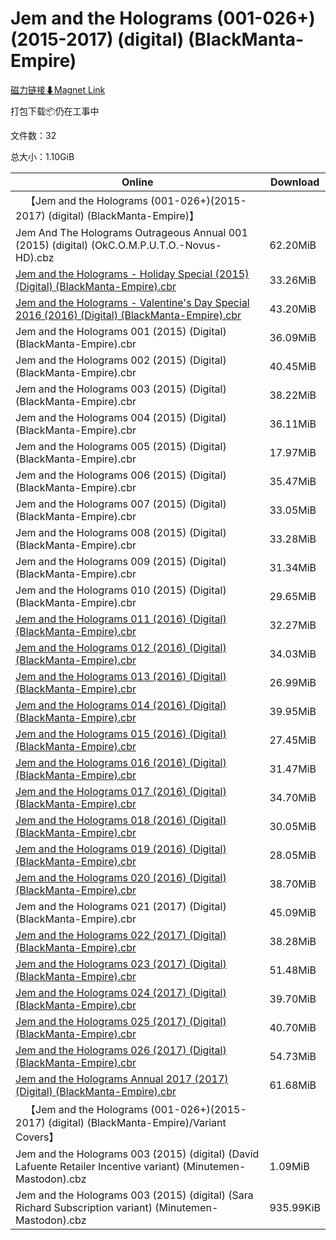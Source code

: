 # Jem and the Holograms (001-026+)(2015-2017) (digital) (BlackManta-Empire)

[磁力链接⬇Magnet Link](magnet:?xt=urn:btih:c2002aba65b760b6ef3964894b9e6a1d3b96f6a2&dn=Jem%20and%20the%20Holograms%20%28001-026%2B%29%282015-2017%29%20%28digital%29%20%28BlackManta-Empire%29)

打包下载📦仍在工事中

文件数：32

总大小：1.10GiB

Online | Download
--- | ---
&emsp;【Jem and the Holograms (001-026+)(2015-2017) (digital) (BlackManta-Empire)】 | 
Jem And The Holograms Outrageous Annual 001 (2015) (digital) (OkC.O.M.P.U.T.O.-Novus-HD).cbz | 62.20MiB
[Jem and the Holograms - Holiday Special (2015) (Digital) (BlackManta-Empire).cbr](https://github.com/alicewish/markdown/blob/master/comic/Jem-Holograms-Holiday-Special-2015-Digital-BlackManta-Empire-cbr.md) | 33.26MiB
[Jem and the Holograms - Valentine's Day Special 2016 (2016) (Digital) (BlackManta-Empire).cbr](https://github.com/alicewish/markdown/blob/master/comic/Jem-Holograms-Valentines-Day-Special-2016-2016-Digital-BlackManta-Empire-cbr.md) | 43.20MiB
Jem and the Holograms 001 (2015) (Digital) (BlackManta-Empire).cbr | 36.09MiB
Jem and the Holograms 002 (2015) (Digital) (BlackManta-Empire).cbr | 40.45MiB
Jem and the Holograms 003 (2015) (Digital) (BlackManta-Empire).cbr | 38.22MiB
Jem and the Holograms 004 (2015) (Digital) (BlackManta-Empire).cbr | 36.11MiB
Jem and the Holograms 005 (2015) (Digital) (BlackManta-Empire).cbr | 17.97MiB
Jem and the Holograms 006 (2015) (Digital) (BlackManta-Empire).cbr | 35.47MiB
Jem and the Holograms 007 (2015) (Digital) (BlackManta-Empire).cbr | 33.05MiB
Jem and the Holograms 008 (2015) (Digital) (BlackManta-Empire).cbr | 33.28MiB
Jem and the Holograms 009 (2015) (Digital) (BlackManta-Empire).cbr | 31.34MiB
Jem and the Holograms 010 (2015) (Digital) (BlackManta-Empire).cbr | 29.65MiB
[Jem and the Holograms 011 (2016) (Digital) (BlackManta-Empire).cbr](https://github.com/alicewish/markdown/blob/master/comic/Jem-Holograms-011-2016-Digital-BlackManta-Empire-cbr.md) | 32.27MiB
[Jem and the Holograms 012 (2016) (Digital) (BlackManta-Empire).cbr](https://github.com/alicewish/markdown/blob/master/comic/Jem-Holograms-012-2016-Digital-BlackManta-Empire-cbr.md) | 34.03MiB
[Jem and the Holograms 013 (2016) (Digital) (BlackManta-Empire).cbr](https://github.com/alicewish/markdown/blob/master/comic/Jem-Holograms-013-2016-Digital-BlackManta-Empire-cbr.md) | 26.99MiB
[Jem and the Holograms 014 (2016) (Digital) (BlackManta-Empire).cbr](https://github.com/alicewish/markdown/blob/master/comic/Jem-Holograms-014-2016-Digital-BlackManta-Empire-cbr.md) | 39.95MiB
[Jem and the Holograms 015 (2016) (Digital) (BlackManta-Empire).cbr](https://github.com/alicewish/markdown/blob/master/comic/Jem-Holograms-015-2016-Digital-BlackManta-Empire-cbr.md) | 27.45MiB
[Jem and the Holograms 016 (2016) (Digital) (BlackManta-Empire).cbr](https://github.com/alicewish/markdown/blob/master/comic/Jem-Holograms-016-2016-Digital-BlackManta-Empire-cbr.md) | 31.47MiB
[Jem and the Holograms 017 (2016) (Digital) (BlackManta-Empire).cbr](https://github.com/alicewish/markdown/blob/master/comic/Jem-Holograms-017-2016-Digital-BlackManta-Empire-cbr.md) | 34.70MiB
[Jem and the Holograms 018 (2016) (Digital) (BlackManta-Empire).cbr](https://github.com/alicewish/markdown/blob/master/comic/Jem-Holograms-018-2016-Digital-BlackManta-Empire-cbr.md) | 30.05MiB
[Jem and the Holograms 019 (2016) (Digital) (BlackManta-Empire).cbr](https://github.com/alicewish/markdown/blob/master/comic/Jem-Holograms-019-2016-Digital-BlackManta-Empire-cbr.md) | 28.05MiB
[Jem and the Holograms 020 (2016) (Digital) (BlackManta-Empire).cbr](https://github.com/alicewish/markdown/blob/master/comic/Jem-Holograms-020-2016-Digital-BlackManta-Empire-cbr.md) | 38.70MiB
Jem and the Holograms 021 (2017) (Digital) (BlackManta-Empire).cbr | 45.09MiB
[Jem and the Holograms 022 (2017) (Digital) (BlackManta-Empire).cbr](https://github.com/alicewish/markdown/blob/master/comic/Jem-Holograms-022-2017-Digital-BlackManta-Empire-cbr.md) | 38.28MiB
[Jem and the Holograms 023 (2017) (Digital) (BlackManta-Empire).cbr](https://github.com/alicewish/markdown/blob/master/comic/Jem-Holograms-023-2017-Digital-BlackManta-Empire-cbr.md) | 51.48MiB
[Jem and the Holograms 024 (2017) (Digital) (BlackManta-Empire).cbr](https://github.com/alicewish/markdown/blob/master/comic/Jem-Holograms-024-2017-Digital-BlackManta-Empire-cbr.md) | 39.70MiB
[Jem and the Holograms 025 (2017) (Digital) (BlackManta-Empire).cbr](https://github.com/alicewish/markdown/blob/master/comic/Jem-Holograms-025-2017-Digital-BlackManta-Empire-cbr.md) | 40.70MiB
[Jem and the Holograms 026 (2017) (Digital) (BlackManta-Empire).cbr](https://github.com/alicewish/markdown/blob/master/comic/Jem-Holograms-026-2017-Digital-BlackManta-Empire-cbr.md) | 54.73MiB
[Jem and the Holograms Annual 2017 (2017) (Digital) (BlackManta-Empire).cbr](https://github.com/alicewish/markdown/blob/master/comic/Jem-Holograms-Annual-2017-2017-Digital-BlackManta-Empire-cbr.md) | 61.68MiB
&emsp;【Jem and the Holograms (001-026+)(2015-2017) (digital) (BlackManta-Empire)/Variant Covers】 | 
Jem and the Holograms 003 (2015) (digital) (David Lafuente Retailer Incentive variant) (Minutemen-Mastodon).cbz | 1.09MiB
Jem and the Holograms 003 (2015) (digital) (Sara Richard Subscription variant) (Minutemen-Mastodon).cbz | 935.99KiB